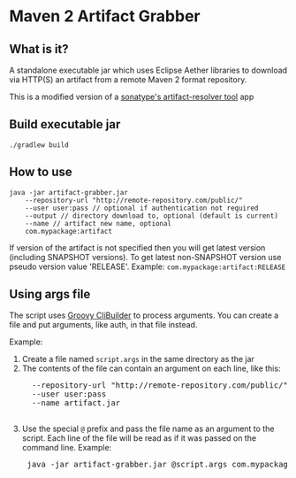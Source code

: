 # Maven 2 Artifact Grabber 

## What is it?

A standalone executable jar which uses Eclipse Aether libraries to download via HTTP(S) an artifact from a
remote Maven 2 format repository.

This is a modified version of a [sonatype's artifact-resolver tool](https://github.com/sonatype/artifact-resolver) app

## Build executable jar

```
./gradlew build
```

## How to use

```
java -jar artifact-grabber.jar 
    --repository-url "http://remote-repository.com/public/" 
    --user user:pass // optional if authentication not required
    --output // directory download to, optional (default is current)
    --name // artifact new name, optional
    com.mypackage:artifact
```
If version of the artifact is not specified then you will get latest version (including SNAPSHOT versions). 
To get latest non-SNAPSHOT version use pseudo version value 'RELEASE'. Example: ```com.mypackage:artifact:RELEASE ```

## Using args file

The script uses [Groovy CliBuilder](http://docs.groovy-lang.org/next/html/gapi/groovy/util/CliBuilder.html) to process arguments. 
You can create a file and put arguments, like auth, in that file instead.

Example:

1. Create a file named `script.args` in the same directory as the jar
2. The contents of the file can contain an argument on each line, like this:
     <pre>
     --repository-url "http://remote-repository.com/public/"
     --user user:pass   
     --name artifact.jar
     </pre>
3. Use the special `@` prefix and pass the file name as an argument to the script. Each line of the file will be read as if
it was passed on the command line. Example:
    <pre>
    java -jar artifact-grabber.jar @script.args com.mypackage:artifact
    </pre>

